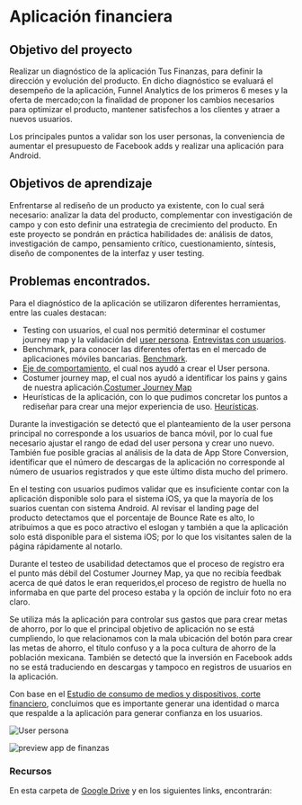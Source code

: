 # Aplicación financiera

## Objetivo del proyecto

Realizar un diagnóstico de la aplicación Tus Finanzas, para definir la dirección y evolución del producto. En dicho diagnóstico se evaluará el desempeño de la aplicación, Funnel Analytics de los primeros 6 meses y la oferta de mercado;con la finalidad de proponer los cambios necesarios para optimizar el producto, mantener satisfechos a los clientes y atraer a nuevos usuarios.

Los principales puntos a validar son los user personas, la conveniencia de aumentar el presupuesto de Facebook adds y realizar una aplicación para Android.

## Objetivos de aprendizaje

Enfrentarse al rediseño de un producto ya existente, con lo cual será necesario: analizar la data del producto, complementar con investigación de campo y con esto definir una estrategia de crecimiento del producto. 
En este proyecto se pondrán en práctica habilidades de: análisis de datos, investigación de campo, pensamiento crítico, cuestionamiento, síntesis, diseño de componentes de la interfaz y user testing.

## Problemas encontrados.

Para el diagnóstico de la aplicación se utilizaron diferentes herramientas, entre las cuales destacan:

- Testing con usuarios, el cual nos permitió determinar el costumer journey map y la validación del [user persona](https://drive.google.com/open?id=1KomY1kEQPEu_scMcnE1wD81EV801jw1a). [Entrevistas con usuarios](https://drive.google.com/open?id=1E96V7Up5YaIC30xjOgxwd9kYBmU2YCz_).
- Benchmark, para conocer las diferentes ofertas en el mercado de aplicaciones móviles bancarias. [Benchmark](https://drive.google.com/open?id=1jmyNU8Tz-KyiserkUOxVQ8F4p22wY7Hr).
- [Eje de comportamiento](https://drive.google.com/open?id=14YMreGReeQAESuFc0ILlIgL6kCA3aU7k), el cual nos ayudó a crear el User persona.
- Costumer journey map, el cual nos ayudó a identificar los pains y gains de nuestra aplicación.[Costumer Journey Map](https://drive.google.com/open?id=14snPKXMdOkP0xfgtM6-INnIyuybRY68e)
- Heurísticas de la aplicación, con lo que pudimos concretar los puntos a rediseñar para crear una mejor experiencia de uso. [Heurísticas](https://drive.google.com/open?id=1ALWr1hGz7Di9e-Y1xbUvL5uilpS3WJJw).

Durante la investigación se detectó que el planteamiento de la user persona principal no corresponde a los usuarios de banca móvil, por lo cual fue necesario ajustar el rango de edad del user persona y crear uno nuevo. También fue posible gracias al análisis de la data de App Store Conversion, identificar que el número de descargas de la aplicación no corresponde al número de usuarios registrados y que este último dista mucho del primero.

En el testing con usuarios pudimos validar que es insuficiente contar con la aplicación disponible solo para el sistema iOS, ya que la mayoría de los suarios cuentan con sistema Android.
Al revisar el landing page del producto detectamos que el porcentaje de Bounce Rate es alto, lo atribuimos a que es poco atractivo el eslogan y también a que la aplicación solo está disponible para el sistema iOS; por lo que los visitantes salen de la página rápidamente al notarlo.

Durante el testeo de usabilidad detectamos que el proceso de registro era el punto más débil del Costumer Journey Map, ya que no recibía feedbak acerca de qué datos le eran requeridos,el proceso de registro de huella no informaba en que parte del proceso estaba y la opción de incluir foto no era claro.

Se utiliza más la aplicación para controlar sus gastos que para crear metas de ahorro, por lo que el principal objetivo de aplicación no se está cumpliendo, lo que relacionamos con la mala ubicación del botón para crear las metas de ahorro, el título confuso y a la poca cultura de ahorro de la población mexicana.
También se detectó que la inversión en Facebook adds no se está traduciendo en descargas y tampoco en registros de usuarios en la aplicación.

Con base en el [Estudio de consumo de medios y dispositivos, corte financiero](https://drive.google.com/open?id=1BWRq19LnMxY7g7x5F-KhYbfg1EzI8nTK), concluimos que es importante generar una identidad o marca que respalde a la aplicación para generar confianza en los usuarios.


![User persona](https://drive.google.com/open?id=1KomY1kEQPEu_scMcnE1wD81EV801jw1a)




![preview app de finanzas](https://lh3.googleusercontent.com/WyfUPurRuoXyyeZScQtdLhk063ZozToVlujoljul3TDwJW5KZy3Om_LvuB-TB9IcG2r_BCSpoXtXL-bZjIeGBFxQmL4GYEM2QXnQovq6EvixYaO_Z5-gFMvljM9jye7bVofendMteBI)

### Recursos

En esta carpeta de [Google Drive](https://drive.google.com/drive/u/0/folders/1NWf4701uKDsCK0eLNI8RXEocrI1g1zqd) y en los siguientes
links, encontrarán:

  
